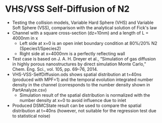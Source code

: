 # VHS/VSS Self-Diffusion of N2
* Testing the collision models, Variable Hard Sphere (VHS) and Variable Soft Sphere (VSS), comparison with the analytical solution of Fick's law
* Channel with a square cross-section (dz=10nm) and a length of L = 4000nm in x
  * Left side at x=0 is an open inlet boundary condition at 80%/20% N2 (Species1/Species2)
  * Right side at x=4000nm is a perfectly reflecting wall
* Test case is based on J. A. H. Dreyer et al., “Simulation of gas diffusion in highly porous nanostructures by direct simulation Monte Carlo,” Chem. Eng. Sci., vol. 105, pp. 69–76, 2014.
* VHS-VSS-SelfDiffusion.ods shows spatial distribution at t=40ns (produced with MPF=1) and the temporal evolution integrated number density in the channel (corresponds to the number density shown in PartAnalyze.csv)
  * Simulation result of the spatial distribution is normalized with the number density at x=0 to avoid influence due to inlet
* Produced DSMCState result can be used to compare the spatial distribution at t=40ns (however, not suitable for the regression test due to statistical noise)